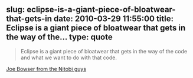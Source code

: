 slug: eclipse-is-a-giant-piece-of-bloatwear-that-gets-in
date: 2010-03-29 11:55:00
title: Eclipse is a giant piece of bloatwear that gets in the way of the...
type: quote
---

> Eclipse is a giant piece of bloatwear that gets in the way of the code and what we want to do with that code.

[Joe Bowser from the Nitobi guys](http://blogs.nitobi.com/joe/2010/03/26/android-without-eclips/)
